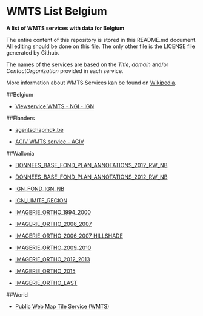 # WMTS List Belgium
**A list of WMTS services with data for Belgium**

The entire content of this repository is stored in this README.md document. All editing should be done on this file. The only other file is the LICENSE file generated by Github.

The names of the services are based on the *Title*, *domain* and/or *ContactOrganization* provided in each service.

More information about WMTS Services kan be found on [Wikipedia](https://en.wikipedia.org/wiki/Web_Map_Tile_Service).



##Belgium

* [Viewservice WMTS - NGI - IGN](http://www.ngi.be/cartoweb/1.0.0/WMTSCapabilities.xml)



##Flanders

* [agentschapmdk.be](http://bathy.agentschapmdk.be/spatialfusionserver/services/ows/wmts/WMTS_Triton)

* [AGIV WMTS service - AGIV](http://tile.informatievlaanderen.be/ws/raadpleegdiensten/wmts?)



##Wallonia

* [DONNEES_BASE_FOND_PLAN_ANNOTATIONS_2012_RW_NB](http://geoservices.wallonie.be/arcgis/rest/services/DONNEES_BASE/FOND_PLAN_ANNOTATIONS_2012_RW_NB/MapServer/WMTS)

* [DONNEES_BASE_FOND_PLAN_ANNOTATIONS_2012_RW_NB](http://geoservices.wallonie.be/arcgis/rest/services/DONNEES_BASE/FOND_PLAN_ANNOTATIONS_2012_RW_NB/MapServer/WMTS)

* [IGN_FOND_IGN_NB](http://geoservices.wallonie.be/arcgis/rest/services/IGN/FOND_IGN_NB/MapServer/WMTS)

* [IGN_LIMITE_REGION](http://geoservices.wallonie.be/arcgis/rest/services/IGN/LIMITE_REGION/MapServer/WMTS)

* [IMAGERIE_ORTHO_1994_2000](http://geoservices.wallonie.be/arcgis/rest/services/IMAGERIE/ORTHO_1994_2000/MapServer/WMTS)

* [IMAGERIE_ORTHO_2006_2007](http://geoservices.wallonie.be/arcgis/rest/services/IMAGERIE/ORTHO_2006_2007/MapServer/WMTS)

* [IMAGERIE_ORTHO_2006_2007_HILLSHADE](http://geoservices.wallonie.be/arcgis/rest/services/IMAGERIE/ORTHO_2006_2007_HILLSHADE/MapServer/WMTS)

* [IMAGERIE_ORTHO_2009_2010](http://geoservices.wallonie.be/arcgis/rest/services/IMAGERIE/ORTHO_2009_2010/MapServer/WMTS)

* [IMAGERIE_ORTHO_2012_2013](http://geoservices.wallonie.be/arcgis/rest/services/IMAGERIE/ORTHO_2012_2013/MapServer/WMTS)

* [IMAGERIE_ORTHO_2015](http://geoservices.wallonie.be/arcgis/rest/services/IMAGERIE/ORTHO_2015/MapServer/WMTS)

* [IMAGERIE_ORTHO_LAST](http://geoservices.wallonie.be/arcgis/rest/services/IMAGERIE/ORTHO_LAST/MapServer/WMTS)



##World

* [Public Web Map Tile Service (WMTS)](http://gis.sinica.edu.tw/worldmap/wmts)

